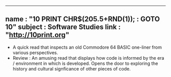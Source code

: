 ---
name : "10 PRINT CHR$(205.5+RND(1)); : GOTO 10"
subject : Software Studies
link : "http://10print.org"
----

* A quick read that inspects an old Commodore 64 BASIC one-liner from various perspectives.
* Review : An amusing read that displays how code is informed by the era / environment in which is developed. Opens the door to exploring the history and cultural signficance of other pieces of code.
